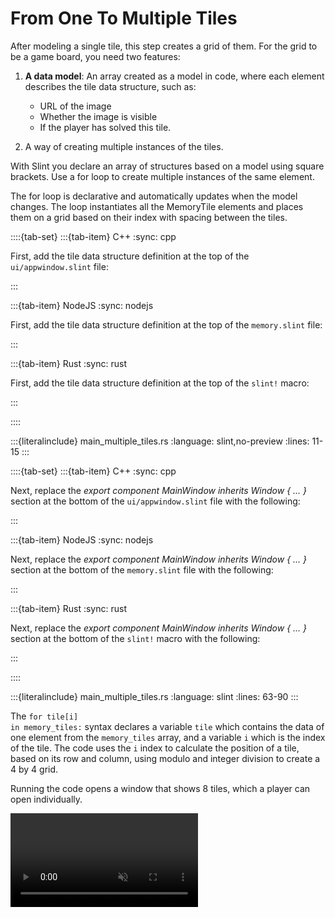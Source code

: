 <!-- Copyright © SixtyFPS GmbH <info@slint.dev> ; SPDX-License-Identifier: MIT -->

# From One To Multiple Tiles

After modeling a single tile, this step creates a grid of them. For the grid to be a game board, you need two features:

1. **A data model**: An array created as a model in code, where each element describes the tile data structure, such as:

    - URL of the image
    - Whether the image is visible
    - If the player has solved this tile.

2. A way of creating multiple instances of the tiles.

With Slint you declare an array of structures based on a model using square brackets. Use a <span class="hljs-keyword">for</span> loop
to create multiple instances of the same element.

The <span class="hljs-keyword">for</span> loop is declarative and automatically updates when
the model changes. The loop instantiates all the <span class="hljs-title">MemoryTile</span> elements and places them on a grid based on their
index with spacing between the tiles.

::::{tab-set}
:::{tab-item} C++
:sync: cpp

First, add the tile data structure definition at the top of the `ui/appwindow.slint` file:

:::

:::{tab-item} NodeJS
:sync: nodejs

First, add the tile data structure definition at the top of the `memory.slint` file:

:::

:::{tab-item} Rust
:sync: rust

First, add the tile data structure definition at the top of the `slint!` macro:

:::

::::

:::{literalinclude} main_multiple_tiles.rs
:language: slint,no-preview
:lines: 11-15
:::

::::{tab-set}
:::{tab-item} C++
:sync: cpp

Next, replace the _export component <span class="hljs-title">MainWindow</span> inherits Window { ... }_ section at the bottom of the `ui/appwindow.slint` file with the following:

:::

:::{tab-item} NodeJS
:sync: nodejs

Next, replace the _export component <span class="hljs-title">MainWindow</span> inherits Window { ... }_ section at the bottom of the `memory.slint` file with the following:

:::

:::{tab-item} Rust
:sync: rust

Next, replace the _export component <span class="hljs-title">MainWindow</span> inherits Window { ... }_ section at the bottom of the `slint!` macro with the following:

:::

::::

:::{literalinclude} main_multiple_tiles.rs
:language: slint
:lines: 63-90
:::

The <code><span class="hljs-keyword">for</span> tile\[i\] <span class="hljs-keyword">in</span> memory_tiles:</code> syntax declares a variable `tile` which contains the data of one element from the `memory_tiles` array,
and a variable `i` which is the index of the tile. The code uses the `i` index to calculate the position of a tile, based on its row and column,
using modulo and integer division to create a 4 by 4 grid.

Running the code opens a window that shows 8 tiles, which a player can open individually.

<video autoplay loop muted playsinline src="https://slint.dev/blog/memory-game-tutorial/from-one-to-multiple-tiles.mp4"></video>
